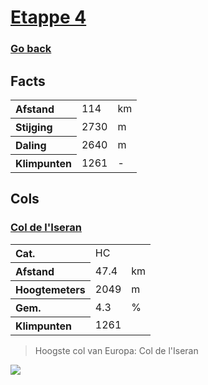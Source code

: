 # [Etappe 4](https://www.komoot.com/nl-nl/tour/1116358081)
### [Go back](../README.md)

## Facts

<table>
  <tr align="left">
    <th>Afstand</th>
    <td>114</td>
    <td>km</td>
  </tr>
  <tr align="left">
    <th>Stijging</th>
    <td>2730</td>
    <td>m</td>
  </tr>
  <tr align="left">
    <th>Daling</th>
    <td>2640</td>
    <td>m</td>
  </tr>
  <tr align="left">
    <th>Klimpunten</th>
    <td>1261</td>
    <td>-</td>
  </tr>
</table>

## Cols

### [Col de l'Iseran](https://climbfinder.com/nl/beklimmingen/col-de-l-iseran-bourg-saint-maurice)
<table>
	<tr align="left">
		<th>Cat.</th>
		<td>HC</td>
		<td></td>
	</tr>
	<tr align="left">
		<th>Afstand</th>
		<td>47.4</td>
		<td>km</td>
	</tr>
		<tr align="left">
		<th>Hoogtemeters</th>
		<td>2049</td>
		<td>m</td>
	</tr>
	</tr>
		<tr align="left">
		<th>Gem.</th>
		<td>4.3</td>
		<td>%</td>
	</tr>
	<tr align="left">
		<th>Klimpunten</th>
		<td>1261</td>
		<td></td>
	</tr>
</table>

> Hoogste col van Europa: Col de l'Iseran

![](https://climbfinder.com/CDN/col-de-l-iseran-bourg-saint-maurice.png)



